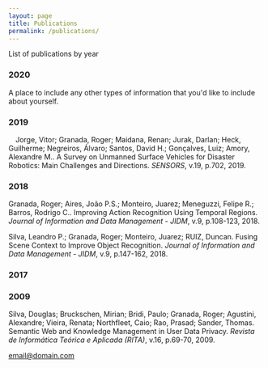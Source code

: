 ```yaml
---
layout: page
title: Publications
permalink: /publications/
---
```


List of publications by year

### 2020

A place to include any other types of information that you'd like to include about yourself.

### 2019

<img src="https://raw.githubusercontent.com/rogergranada/rogergranada.github.io/master/images/jo.svg" width="10" height="10"/> Jorge, Vitor; Granada, Roger; Maidana, Renan; Jurak, Darlan; Heck, Guilherme; Negreiros, Álvaro; Santos, David H.; Gonçalves, Luiz; Amory, Alexandre M.. A Survey on Unmanned Surface Vehicles for Disaster Robotics: Main Challenges and Directions. *SENSORS*, v.19, p.702, 2019.



### 2018

Granada, Roger; Aires, João P.S.; Monteiro, Juarez; Meneguzzi, Felipe R.; Barros, Rodrigo C.. Improving Action Recognition Using Temporal Regions. *Journal of Information and Data Management - JIDM*, v.9, p.108-123, 2018.

Silva, Leandro P.; Granada, Roger; Monteiro, Juarez; RUIZ, Duncan. Fusing Scene Context to Improve Object Recognition. *Journal of Information and Data Management - JIDM*, v.9, p.147-162, 2018.

### 2017


### 2009

Silva, Douglas; Bruckschen, Mirian; Bridi, Paulo; Granada, Roger; Agustini, Alexandre; Vieira, Renata; Northfleet, Caio; Rao, Prasad; Sander, Thomas. Semantic Web and Knowledge Management in User Data Privacy. *Revista de Informática Teórica e Aplicada (RITA)*, v.16, p.69-70, 2009.


[email@domain.com](mailto:email@domain.com)
